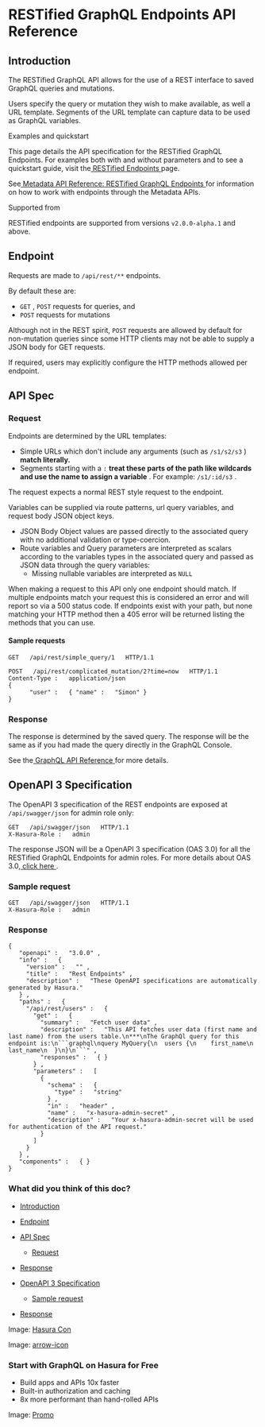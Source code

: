 # RESTified GraphQL Endpoints API Reference

## Introduction​

The RESTified GraphQL API allows for the use of a REST interface to saved GraphQL queries and mutations.

Users specify the query or mutation they wish to make available, as well a URL template. Segments of the URL template
can capture data to be used as GraphQL variables.

Examples and quickstart

This page details the API specification for the RESTified GraphQL Endpoints. For examples both with and without
parameters and to see a quickstart guide, visit the[ RESTified Endpoints ](https://hasura.io/docs/latest/restified/overview/)page.

See[ Metadata API Reference: RESTified GraphQL Endpoints ](https://hasura.io/docs/latest/api-reference/metadata-api/restified-endpoints/)for
information on how to work with endpoints through the Metadata APIs.

Supported from

RESTified endpoints are supported from versions `v2.0.0-alpha.1` and above.

## Endpoint​

Requests are made to `/api/rest/**` endpoints.

By default these are:

- `GET` , `POST` requests for queries, and
- `POST` requests for mutations


Although not in the REST spirit, `POST` requests are allowed by default for non-mutation queries since some HTTP clients
may not be able to supply a JSON body for GET requests.

If required, users may explicitly configure the HTTP methods allowed per endpoint.

## API Spec​

### Request​

Endpoints are determined by the URL templates:

- Simple URLs which don't include any arguments (such as `/s1/s2/s3` ) **match literally.**
- Segments starting with a `:`  **treat these parts of the path like wildcards and use the name to assign a variable** .
For example: `/s1/:id/s3` .


The request expects a normal REST style request to the endpoint.

Variables can be supplied via route patterns, url query variables, and request body JSON object keys.

- JSON Body Object values are passed directly to the associated query with no additional validation or type-coercion.
- Route variables and Query parameters are interpreted as scalars according to the variables types in the associated
query and passed as JSON data through the query variables:
    - Missing nullable variables are interpreted as `NULL`


When making a request to this API only one endpoint should match. If multiple endpoints match your request this is
considered an error and will report so via a 500 status code. If endpoints exist with your path, but none matching your
HTTP method then a 405 error will be returned listing the methods that you can use.

#### Sample requests​

`GET   /api/rest/simple_query/1   HTTP/1.1`

```
POST   /api/rest/complicated_mutation/2?time=now   HTTP/1.1
Content-Type :   application/json
{
      "user" :   { "name" :   "Simon" }
}
```

### Response​

The response is determined by the saved query. The response will be the same as if you had made the query directly in
the GraphQL Console.

See the[ GraphQL API Reference ](https://hasura.io/docs/latest/api-reference/graphql-api/index/)for more details.

## OpenAPI 3 Specification​

The OpenAPI 3 specification of the REST endpoints are exposed at `/api/swagger/json` for admin role only:

```
GET   /api/swagger/json   HTTP/1.1
X-Hasura-Role :   admin
```

The response JSON will be a OpenAPI 3 specification (OAS 3.0) for all the RESTified GraphQL Endpoints for admin roles.
For more details about OAS 3.0,[ click here ](https://swagger.io/specification/).

### Sample request​

```
GET   /api/swagger/json   HTTP/1.1
X-Hasura-Role :   admin
```

### Response​

```
{
   "openapi" :   "3.0.0" ,
   "info" :   {
     "version" :   "" ,
     "title" :   "Rest Endpoints" ,
     "description" :   "These OpenAPI specifications are automatically generated by Hasura."
   } ,
   "paths" :   {
     "/api/rest/users" :   {
       "get" :   {
         "summary" :   "Fetch user data" ,
         "description" :   "This API fetches user data (first name and last name) from the users table.\n***\nThe GraphQl query for this endpoint is:\n```graphql\nquery MyQuery{\n  users {\n    first_name\n    last_name\n  }\n}\n```" ,
         "responses" :   { }
       } ,
       "parameters" :   [
         {
           "schema" :   {
             "type" :   "string"
           } ,
           "in" :   "header" ,
           "name" :   "x-hasura-admin-secret" ,
           "description" :   "Your x-hasura-admin-secret will be used for authentication of the API request."
         }
       ]
     }
   } ,
   "components" :   { }
}
```

### What did you think of this doc?

- [ Introduction ](https://hasura.io/docs/latest/api-reference/restified/#openapi-3-specification/#introduction)
- [ Endpoint ](https://hasura.io/docs/latest/api-reference/restified/#openapi-3-specification/#endpoint)
- [ API Spec ](https://hasura.io/docs/latest/api-reference/restified/#openapi-3-specification/#api-spec)
    - [ Request ](https://hasura.io/docs/latest/api-reference/restified/#openapi-3-specification/#request)

- [ Response ](https://hasura.io/docs/latest/api-reference/restified/#openapi-3-specification/#response)
- [ OpenAPI 3 Specification ](https://hasura.io/docs/latest/api-reference/restified/#openapi-3-specification/#openapi-3-specification)
    - [ Sample request ](https://hasura.io/docs/latest/api-reference/restified/#openapi-3-specification/#sample-request)

- [ Response ](https://hasura.io/docs/latest/api-reference/restified/#openapi-3-specification/#response-1)


Image: [ Hasura Con ](https://res.cloudinary.com/dh8fp23nd/image/upload/v1686154570/hasura-con-2023/has-con-light-date_r2a2ud.png)

Image: [ arrow-icon ](https://res.cloudinary.com/dh8fp23nd/image/upload/v1683723549/main-web/chevron-right_ldbi7d.png)

### Start with GraphQL on Hasura for Free

- Build apps and APIs 10x faster
- Built-in authorization and caching
- 8x more performant than hand-rolled APIs


Image: [ Promo ](https://hasura.io/docs/assets/images/hasura-free-ff60e409244e0ea12b5a3045d1a9096b.png)